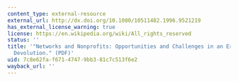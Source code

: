 ```yaml
---
content_type: external-resource
external_url: http://dx.doi.org/10.1080/10511482.1996.9521219
has_external_license_warning: true
license: https://en.wikipedia.org/wiki/All_rights_reserved
status: ''
title: '"Networks and Nonprofits: Opportunities and Challenges in an Era of Federal
  Devolution." (PDF)'
uid: 7c8e62fa-f671-4747-9bb3-81c7c513f6e2
wayback_url: ''
---
```

